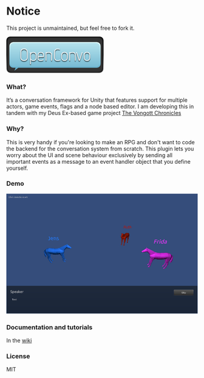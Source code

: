 # Notice
This project is unmaintained, but feel free to fork it.

![](https://raw.githubusercontent.com/mrzapp/openconvo/master/Images/logo.png)

### What?
It’s a conversation framework for Unity that features support for multiple actors, game events, flags and a node based editor. I am developing this in tandem with my Deus Ex-based game project [The Vongott Chronicles](http://jeppezapp.com/vongott/)

### Why?
This is very handy if you're looking to make an RPG and don't want to code the backend for the conversation system from scratch. This plugin lets you worry about the UI and scene behaviour exclusively by sending all important events as a message to an event handler object that you define yourself.

### Demo
[![demo](https://raw.githubusercontent.com/mrzapp/openconvo/master/Images/webdemo.jpg)](https://rawgit.com/mrzapp/openconvo/master/Build/Build.html)

### Documentation and tutorials
In the [wiki](https://github.com/mrzapp/openconvo/wiki)

### License
MIT
